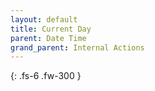 ```yaml
---
layout: default
title: Current Day
parent: Date Time
grand_parent: Internal Actions
---
```

{: .fs-6 .fw-300 }
